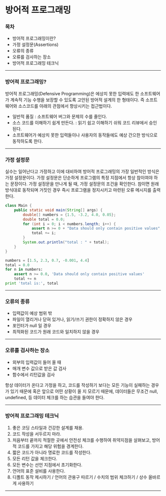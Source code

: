 # 방어적 프로그래밍

### 목차

- 방어적 프로그래밍이란?
- 가정 설정문(Assertions)
- 오류의 종류
- 오류를 검사하는 장소
- 방어적 프로그래밍 테크닉

---

### 방어적 프로그래밍?

방어적 프로그래밍(Defensive Programming)은 에상치 못한 입력에도 한 소프트웨어가 계속적 기능 수행을 보장할 수 있도록 고안된 방어적 설계의 한 형태이다. 즉 소프트웨어와 소스코드를 아래의 관점에서
향상시키는 접근법이다.

- 일반적 품질 : 소프트웨어 버그와 문제의 수를 줄인다.
- 소스 코드를 이해하기 쉽게 만든다. : 읽기 쉽고 이해하기 쉬워 코드 리뷰에서 승인된다.
- 소프트웨어가 예상치 못한 입력들이나 사용자의 동작들에도 예상 간으한 방식으로 동작하도록 한다.

---

### 가정 설정문

실수는 일어난다고 가정하고 이에 대비하여 방어적 프로그래밍의 가장 일반적인 방식은 가정 설정문이다. 가정 설정문은 단순하게 프로그램의 특정 지점에서 항상 참이여야 하는 문장이다. 가정 설정문을 만나게 될 때, 가정
설정문의 조건을 확인한다. 참이면 원래 방식대로 동작되며 거짓인 경우 즉시 프로그램을 정지시키고 마련된 오류 메시지를 출력한다.

~~~java
class Main {
    public static void main(String[] args) {
        double[] numbers = {1.5, -3.2, 4.0, 0.05};
        double total = 0.0;
        for (int i = 0; i < numbers.length; i++) {
            assert n >= 0 + "Data should only contain positive values";
            total += i;
        }
        System.out.println("total : " + total);
    }
}
~~~

~~~python
numbers = [1.5, 2.3, 0.7, -0.001, 4.4]
total = 0.0
for n in numbers:
    assert n >= 0.0, 'Data should only contain positive values'
    total += n
print 'total is:', total
~~~

---

### 오류의 종류

- 입력값이 예상 범위 밖
- 파일이 열리거나 닫혀 있거나, 읽기/쓰기 권한이 정확하지 않은 경우
- 포인터가 null 일 경우
- 최적화된 코드가 원래 코드와 일치하지 않을 경우

---

### 오류를 검사하는 장소

- 외부의 입력값이 들어 올 때
- 매개 변수 값으로 받은 값 검사
- 함수에서 리턴값을 검사

항상 데이터가 온다고 가정을 하고, 코드를 작성하기 보다는 모든 기능이 실패하는 경우가 있기 때문에 혹은 앞으로 어떤 상황이 올 지 모르기 때문에, 데이터들은 무조건 null, undefined, 등 데이터 체크를
하는 습관을 들여야 한다.

---

### 방어적 프로그래밍 테크닉

1. 좋은 코딩 스타일과 건강한 설계를 채용.
2. 코드 작성을 서두르지 마라.
3. 처음부터 끝까지 적절한 곳에서 안전성 체크를 수행하여 취약지점을 살펴보고, 방어적 코드를 가지고 해당 위험을 경계한다.
4. 짧은 코드가 아니라 명료한 코드를 작성한다.
5. 모든 리턴 값을 체크한다.
6. 모든 변수는 선언 지점에서 초기화한다.
7. 언어의 표준 설비를 사용한다.
8. 디폴트 동작 제시하기 / 언어의 관용구 따르기 / 수치의 범위 체크하기 / 상수 올바르게 사용하기

---
